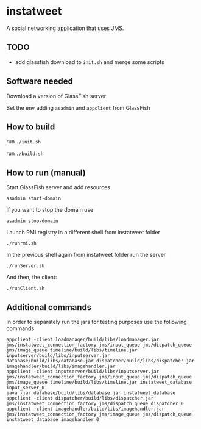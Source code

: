 # instatweet
A social networking application that uses JMS.

## TODO
- add glassfish download to `init.sh` and merge some scripts



## Software needed
Download a version of GlassFish server

Set the env adding `asadmin` and `appclient` from GlassFish

## How to build

run `./init.sh`

run `./build.sh`

## How to run (manual)
Start GlassFish server and add resources
    
    asadmin start-domain
 
If you want to stop the domain use
    
    asadmin stop-domain
     
     
Launch RMI registry in a different shell from instatweet folder

    ./runrmi.sh

In the previous shell again from instatweet folder run the server

    ./runServer.sh
    
And then, the client:
   
    ./runClient.sh
    
## Additional commands
In order to separately run the jars for testing purposes use the following commands

    appclient -client loadmanager/build/libs/loadmanager.jar jms/instatweet_connection_factory jms/input_queue jms/dispatch_queue jms/image_queue timeline/build/libs/timeline.jar inputserver/build/libs/inputserver.jar database/build/libs/database.jar dispatcher/build/libs/dispatcher.jar imagehandler/build/libs/imagehandler.jar
    appclient -client inputserver/build/libs/inputserver.jar jms/instatweet_connection_factory jms/input_queue jms/dispatch_queue jms/image_queue timeline/build/libs/timeline.jar instatweet_database input_server_0
    java -jar database/build/libs/database.jar instatweet_database
    appclient -client dispatcher/build/libs/dispatcher.jar jms/instatweet_connection_factory jms/dispatch_queue dispatcher_0
    appclient -client imagehandler/build/libs/imagehandler.jar jms/instatweet_connection_factory jms/image_queue jms/dispatch_queue instatweet_database imagehandler_0



